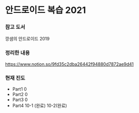 # 안드로이드 복습 2021

### 참고 도서
깡샘의 안드로이드 2019


### 정리한 내용
https://www.notion.so/9fd35c2dba26442f94880d7872ae9d41


### 현재 진도
- Part1 0 <br>
- Part2 0 <br>
- Part3 0 <br>
- Part4 10-1 (완료) 10-2(완료) <br>
